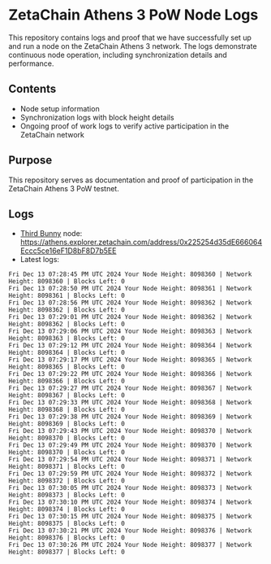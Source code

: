 # ZetaChain Athens 3 PoW Node Logs
This repository contains logs and proof that we have successfully set up and run a node on the ZetaChain Athens 3 network. The logs demonstrate continuous node operation, including synchronization details and performance.

## Contents
- Node setup information
- Synchronization logs with block height details
- Ongoing proof of work logs to verify active participation in the ZetaChain network

## Purpose
This repository serves as documentation and proof of participation in the ZetaChain Athens 3 PoW testnet.

## Logs

- [Third Bunny](https://thirdbunny.xyz/) node: https://athens.explorer.zetachain.com/address/0x225254d35dE666064Eccc5ce16eF1D8bF8D7b5EE
- Latest logs:
```
Fri Dec 13 07:28:45 PM UTC 2024 Your Node Height: 8098360 | Network Height: 8098360 | Blocks Left: 0
Fri Dec 13 07:28:50 PM UTC 2024 Your Node Height: 8098361 | Network Height: 8098361 | Blocks Left: 0
Fri Dec 13 07:28:56 PM UTC 2024 Your Node Height: 8098362 | Network Height: 8098362 | Blocks Left: 0
Fri Dec 13 07:29:01 PM UTC 2024 Your Node Height: 8098362 | Network Height: 8098362 | Blocks Left: 0
Fri Dec 13 07:29:06 PM UTC 2024 Your Node Height: 8098363 | Network Height: 8098363 | Blocks Left: 0
Fri Dec 13 07:29:12 PM UTC 2024 Your Node Height: 8098364 | Network Height: 8098364 | Blocks Left: 0
Fri Dec 13 07:29:17 PM UTC 2024 Your Node Height: 8098365 | Network Height: 8098365 | Blocks Left: 0
Fri Dec 13 07:29:22 PM UTC 2024 Your Node Height: 8098366 | Network Height: 8098366 | Blocks Left: 0
Fri Dec 13 07:29:27 PM UTC 2024 Your Node Height: 8098367 | Network Height: 8098367 | Blocks Left: 0
Fri Dec 13 07:29:33 PM UTC 2024 Your Node Height: 8098368 | Network Height: 8098368 | Blocks Left: 0
Fri Dec 13 07:29:38 PM UTC 2024 Your Node Height: 8098369 | Network Height: 8098369 | Blocks Left: 0
Fri Dec 13 07:29:43 PM UTC 2024 Your Node Height: 8098370 | Network Height: 8098370 | Blocks Left: 0
Fri Dec 13 07:29:49 PM UTC 2024 Your Node Height: 8098370 | Network Height: 8098370 | Blocks Left: 0
Fri Dec 13 07:29:54 PM UTC 2024 Your Node Height: 8098371 | Network Height: 8098371 | Blocks Left: 0
Fri Dec 13 07:29:59 PM UTC 2024 Your Node Height: 8098372 | Network Height: 8098372 | Blocks Left: 0
Fri Dec 13 07:30:05 PM UTC 2024 Your Node Height: 8098373 | Network Height: 8098373 | Blocks Left: 0
Fri Dec 13 07:30:10 PM UTC 2024 Your Node Height: 8098374 | Network Height: 8098374 | Blocks Left: 0
Fri Dec 13 07:30:15 PM UTC 2024 Your Node Height: 8098375 | Network Height: 8098375 | Blocks Left: 0
Fri Dec 13 07:30:21 PM UTC 2024 Your Node Height: 8098376 | Network Height: 8098376 | Blocks Left: 0
Fri Dec 13 07:30:26 PM UTC 2024 Your Node Height: 8098377 | Network Height: 8098377 | Blocks Left: 0
```
